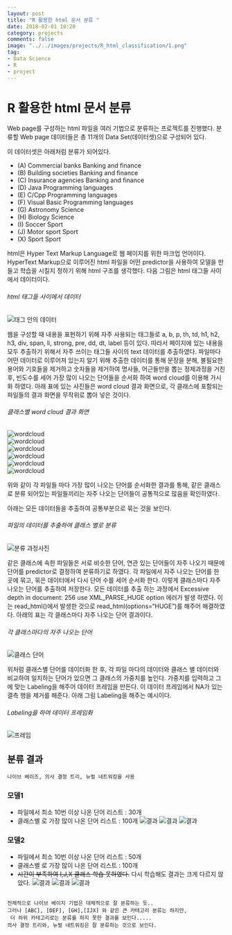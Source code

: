 ```yaml
---
layout: post
title: "R 활용한 html 문서 분류 "
date: 2018-02-01 18:20
category: projects
comments: false
image: "../../images/projects/R_html_classification/1.png"
tag:
- Data Science
- R
- project
---
```

# R 활용한 html 문서 분류 

Web page를 구성하는 html 파일을 여러 기법으로 분류하는 프로젝트를 진행했다. 분류할 Web page 데이터들은 총 11개의 Data Set(데이터셋)으로 구성되어 있다.  

이 데이터셋은  아래처럼 분류가 되어있다.
- (A) Commercial banks Banking and finance  
- (B) Building societies Banking and finance 
- (C) Insurance agencies Banking and finance
- (D) Java Programming languages 
- (E) C/Cpp Programming languages
- (F) Visual Basic Programming languages
- (G) Astronomy Science
- (H) Biology Science
- (I) Soccer Sport 
- (J) Motor sport Sport
- (X) Sport Sport  


html은 Hyper Text Markup Language로 웹 페이지를 위한 마크업 언어이다. HyperText Markup으로 이루어진 html 파일을 어떤 predictor을 사용하여 모델을 만들고 학습을 시킬지 정하기 위해 html 구조를 생각했다. 다음 그림은 html 태그들 사이에서 데이터이다.  

######  html 태그들 사이에서 데이터
![태그 안의 데이터](../../images/projects/R_html_classification/1.png)  

웹을 구성할 때 내용을 표현하기 위해 자주 사용되는 태그들로 a, b, p, th, td, h1, h2, h3, div, span, li, strong, pre, dd, dt, label 등이 있다. 따라서 페이지에 있는 내용을 모두 추출하기 위해서 자주 쓰이는 태그들 사이의 text 데이터를 추출하였다. 파일마다 어떤 데이터로 이루어져 있는지 알기 위해 추출한 데이터를 통해 문장을 분해, 불필요한 용어와 기호들을 제거하고 숫자들을 제거하여 명사들, 어근들만을 뽑는 정제과정을 거친 후, 빈도수를 세어 가장 많이 나오는 단어들을 순서화 하여 word cloud를 이용해 가시화 하였다. 아래 표에 있는 사진들은 word cloud 결과 화면으로, 각 클래스에 포함되는 파일들의 결과 화면을 무작위로 뽑아 넣은 것이다.  
  
###### 클래스별 word cloud 결과 화면
![wordcloud](../../images/projects/R_html_classification/2.png)  
![wordcloud](../../images/projects/R_html_classification/3.png)  
![wordcloud](../../images/projects/R_html_classification/4.png)  
![wordcloud](../../images/projects/R_html_classification/5.png)  
![wordcloud](../../images/projects/R_html_classification/6.png)  
![wordcloud](../../images/projects/R_html_classification/7.png)  

위와 같이 각 파일들 마다 가장 많이 나오는 단어를 순서화한 결과를 통해, 같은 클래스로 분류 되어있는 파일들끼리는 자주 나오는 단어들이 공통적으로 많음을 확인하였다.   

아래는 모든 데이터들을 추출하여 공통부분으로 묶는 것을 보인다.
###### 파일의 데이터를 추출하여 클래스 별로 분류
![분류 과정사진](../../images/projects/R_html_classification/8.png)


같은 클래스에 속한 파일들은 서로 비슷한 단어, 연관 있는 단어들이 자주 나오기 때문에 단어를 predictor로 결정하여 분류하기로 하였다. 각 파일에서 자주 나오는 단어를 한 곳에 묶고, 묶은 데이터에서 다시 단어 수를 세어 순서화 한다. 이렇게 클래스마다 자주 나오는 단어를 추출하여 저장한다. 모든 데이터를 추출 하는 과정에서 Excessive depth in document: 256 use XML_PARSE_HUGE option 에러가 발생 하였다. 이는 read_html()에서 발생한 것으로 read_html(options=“HUGE”)를 해주어 해결하였다. 아래의 표는 각 클래스마다 자주 나오는 단어 결과이다.  
  
###### 각 클래스마다의 자주 나오는 단어
![클래스 단어](../../images/projects/R_html_classification/9.png)

위처럼 클래스별 단어를 데이터화 한 후, 각 파일 마다의 데이터와 클래스 별 데이터와 비교하여 일치하는 단어가 있으면 그 클래스의 가중치를 높인다. 가중치를 입력하고 그에 맞는 Labeling을 해주어 데이터 프레임을 만든다. 이 데이터 프레임에서 NA가 있는 결측 행을 제거를 해준다. 아래 그림 Labeling을 해주는 예시이다.

###### Labeling을 하여 데이터 프레임화 
![프레임](../../images/projects/R_html_classification/frame.png)

## 분류 결과

```나이브 베이즈, 의사 결정 트리, 뉴럴 네트워킹을 사용```

### 모델1
- 파일에서 최소 10번 이상 나온 단어 리스트 : 30개
- 클래스별 로 가장 많이 나온 단어 리스트 : 100개
![결과](../../images/projects/R_html_classification/res1.png)
![결과](../../images/projects/R_html_classification/res2.png)
![결과](../../images/projects/R_html_classification/res3.png)  

### 모델2
- 파일에서 최소 10번 이상 나온 단어 리스트 : 50개
- 클래스별 로 가장 많이 나온 단어 리스트 : 100개
- ~~시간이 부족하여 I,J,X 클래스 학습 못하였다.~~ 다시 학습해도 결과는 크게 다르지 않았다.
![결과](../../images/projects/R_html_classification/res4.png)
![결과](../../images/projects/R_html_classification/res5.png)
![결과](../../images/projects/R_html_classification/res6.png)

```

전체적으로 나이브 베이지 기법은 대체적으로 잘 분류하는 듯..  
그러나 [ABC], [DEF], [GH],[IJX] 와 같은 큰 카테고리 분류는 하지만,  
 더 하위 카테고리로는 분류를 하지 못한 결과를 보인다.....  
의사 결정 트리와, 뉴럴 네트워킹은 잘 분류하는 것으로 보인다.

```
